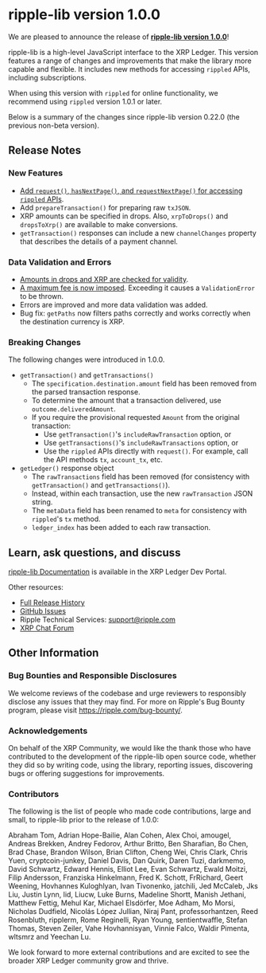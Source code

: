 # ﻿ripple-lib version 1.0.0

We are pleased to announce the release of **[ripple-lib version 1.0.0](https://github.com/ripple/ripple-lib/releases/tag/1.0.0)**!

ripple-lib is a high-level JavaScript interface to the XRP Ledger. This version features a range of changes and improvements that make the library more capable and flexible. It includes new methods for accessing `rippled` APIs, including subscriptions.

When using this version with `rippled` for online functionality, we recommend using `rippled` version 1.0.1 or later.

Below is a summary of the changes since ripple-lib version 0.22.0 (the previous non-beta version).


## Release Notes

### New Features

* [Add `request()`, `hasNextPage()`, and `requestNextPage()` for accessing `rippled` APIs](https://github.com/ripple/ripple-lib/blob/09541dae86bc859bf5928ac65b2645dfaaf7f8b1/docs/index.md#rippled-apis).
* Add `prepareTransaction()` for preparing raw `txJSON`.
* XRP amounts can be specified in drops. Also, `xrpToDrops()` and `dropsToXrp()` are available to make conversions.
* `getTransaction()` responses can include a new `channelChanges` property that describes the details of a payment channel.

### Data Validation and Errors

* [Amounts in drops and XRP are checked for validity](https://github.com/ripple/ripple-lib/blob/develop/HISTORY.md#100-beta1-2018-05-24).
* [A maximum fee is now imposed](https://github.com/ripple/ripple-lib/blob/develop/HISTORY.md#100-beta2-2018-06-08). Exceeding it causes a `ValidationError` to be thrown.
* Errors are improved and more data validation was added.
* Bug fix: `getPaths` now filters paths correctly and works correctly when the destination currency is XRP.


### Breaking Changes

The following changes were introduced in 1.0.0.

* `getTransaction()` and `getTransactions()`
    * The `specification.destination.amount` field has been removed from the parsed transaction response.
    * To determine the amount that a transaction delivered, use `outcome.deliveredAmount`.
    * If you require the provisional requested `Amount` from the original transaction:
        * Use `getTransaction()`'s `includeRawTransaction` option, or
        * Use `getTransactions()`'s `includeRawTransactions` option, or
        * Use the `rippled` APIs directly with `request()`. For example, call the API methods `tx`, `account_tx`, etc.
* `getLedger()` response object
    * The `rawTransactions` field has been removed (for consistency with `getTransaction()` and `getTransactions()`).
    * Instead, within each transaction, use the new `rawTransaction` JSON string.
    * The `metaData` field has been renamed to `meta` for consistency with `rippled`'s `tx` method.
    * `ledger_index` has been added to each raw transaction.


## Learn, ask questions, and discuss

[ripple-lib Documentation](https://developers.ripple.com/rippleapi-reference.html) is available in the XRP Ledger Dev Portal.

Other resources:

* [Full Release History](https://github.com/ripple/ripple-lib/blob/develop/HISTORY.md)
* [GitHub Issues](https://github.com/ripple/ripple-lib/issues)
* Ripple Technical Services: <support@ripple.com>
* [XRP Chat Forum](http://www.xrpchat.com/)

## Other Information

### Bug Bounties and Responsible Disclosures

We welcome reviews of the codebase and urge reviewers to responsibly disclose any issues that they may find. For more on Ripple's Bug Bounty program, please visit <https://ripple.com/bug-bounty/>.

### Acknowledgements

On behalf of the XRP Community, we would like the thank those who have contributed to the development of the ripple-lib open source code, whether they did so by writing code, using the library, reporting issues, discovering bugs or offering suggestions for improvements.

### Contributors

The following is the list of people who made code contributions, large and small, to ripple-lib prior to the release of 1.0.0:

Abraham Tom, Adrian Hope-Bailie, Alan Cohen, Alex Choi, amougel, Andreas Brekken, Andrey Fedorov, Arthur Britto, Ben Sharafian, Bo Chen, Brad Chase, Brandon Wilson, Brian Clifton, Cheng Wei, Chris Clark, Chris Yuen, cryptcoin-junkey, Daniel Davis, Dan Quirk, Daren Tuzi, darkmemo, David Schwartz, Edward Hennis, Elliot Lee, Evan Schwartz, Ewald Moitzi, Filip Andersson, Franziska Hinkelmann, Fred K. Schott, FrRichard, Geert Weening, Hovhannes Kuloghlyan, Ivan Tivonenko, jatchili, Jed McCaleb, Jks Liu, Justin Lynn, lid, Liucw, Luke Burns, Madeline Shortt, Manish Jethani, Matthew Fettig, Mehul Kar, Michael Elsdörfer, Moe Adham, Mo Morsi, Nicholas Dudfield, Nicolás López Jullian, Niraj Pant, professorhantzen, Reed Rosenbluth, ripplerm, Rome Reginelli, Ryan Young, sentientwaffle, Stefan Thomas, Steven Zeiler, Vahe Hovhannisyan, Vinnie Falco, Waldir Pimenta, wltsmrz and Yeechan Lu.

We look forward to more external contributions and are excited to see the broader XRP Ledger community grow and thrive.

